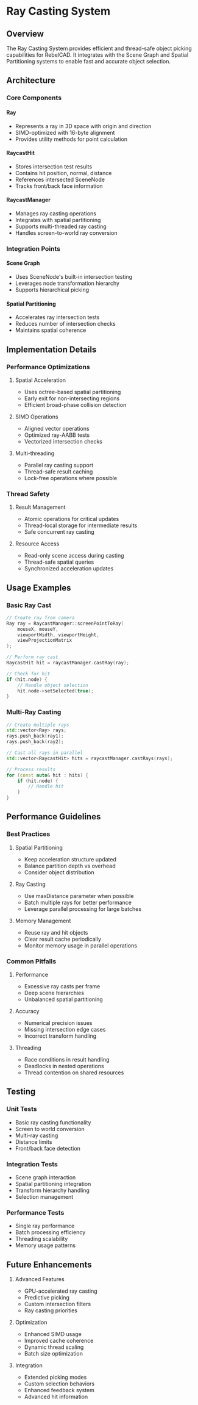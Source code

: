 # Ray Casting System

## Overview
The Ray Casting System provides efficient and thread-safe object picking capabilities for RebelCAD. It integrates with the Scene Graph and Spatial Partitioning systems to enable fast and accurate object selection.

## Architecture

### Core Components

#### Ray
- Represents a ray in 3D space with origin and direction
- SIMD-optimized with 16-byte alignment
- Provides utility methods for point calculation

#### RaycastHit
- Stores intersection test results
- Contains hit position, normal, distance
- References intersected SceneNode
- Tracks front/back face information

#### RaycastManager
- Manages ray casting operations
- Integrates with spatial partitioning
- Supports multi-threaded ray casting
- Handles screen-to-world ray conversion

### Integration Points

#### Scene Graph
- Uses SceneNode's built-in intersection testing
- Leverages node transformation hierarchy
- Supports hierarchical picking

#### Spatial Partitioning
- Accelerates ray intersection tests
- Reduces number of intersection checks
- Maintains spatial coherence

## Implementation Details

### Performance Optimizations

1. Spatial Acceleration
   - Uses octree-based spatial partitioning
   - Early exit for non-intersecting regions
   - Efficient broad-phase collision detection

2. SIMD Operations
   - Aligned vector operations
   - Optimized ray-AABB tests
   - Vectorized intersection checks

3. Multi-threading
   - Parallel ray casting support
   - Thread-safe result caching
   - Lock-free operations where possible

### Thread Safety

1. Result Management
   - Atomic operations for critical updates
   - Thread-local storage for intermediate results
   - Safe concurrent ray casting

2. Resource Access
   - Read-only scene access during casting
   - Thread-safe spatial queries
   - Synchronized acceleration updates

## Usage Examples

### Basic Ray Cast
```cpp
// Create ray from camera
Ray ray = RaycastManager::screenPointToRay(
    mouseX, mouseY,
    viewportWidth, viewportHeight,
    viewProjectionMatrix
);

// Perform ray cast
RaycastHit hit = raycastManager.castRay(ray);

// Check for hit
if (hit.node) {
    // Handle object selection
    hit.node->setSelected(true);
}
```

### Multi-Ray Casting
```cpp
// Create multiple rays
std::vector<Ray> rays;
rays.push_back(ray1);
rays.push_back(ray2);

// Cast all rays in parallel
std::vector<RaycastHit> hits = raycastManager.castRays(rays);

// Process results
for (const auto& hit : hits) {
    if (hit.node) {
        // Handle hit
    }
}
```

## Performance Guidelines

### Best Practices

1. Spatial Partitioning
   - Keep acceleration structure updated
   - Balance partition depth vs overhead
   - Consider object distribution

2. Ray Casting
   - Use maxDistance parameter when possible
   - Batch multiple rays for better performance
   - Leverage parallel processing for large batches

3. Memory Management
   - Reuse ray and hit objects
   - Clear result cache periodically
   - Monitor memory usage in parallel operations

### Common Pitfalls

1. Performance
   - Excessive ray casts per frame
   - Deep scene hierarchies
   - Unbalanced spatial partitioning

2. Accuracy
   - Numerical precision issues
   - Missing intersection edge cases
   - Incorrect transform handling

3. Threading
   - Race conditions in result handling
   - Deadlocks in nested operations
   - Thread contention on shared resources

## Testing

### Unit Tests
- Basic ray casting functionality
- Screen to world conversion
- Multi-ray casting
- Distance limits
- Front/back face detection

### Integration Tests
- Scene graph interaction
- Spatial partitioning integration
- Transform hierarchy handling
- Selection management

### Performance Tests
- Single ray performance
- Batch processing efficiency
- Threading scalability
- Memory usage patterns

## Future Enhancements

1. Advanced Features
   - GPU-accelerated ray casting
   - Predictive picking
   - Custom intersection filters
   - Ray casting priorities

2. Optimization
   - Enhanced SIMD usage
   - Improved cache coherence
   - Dynamic thread scaling
   - Batch size optimization

3. Integration
   - Extended picking modes
   - Custom selection behaviors
   - Enhanced feedback system
   - Advanced hit information
